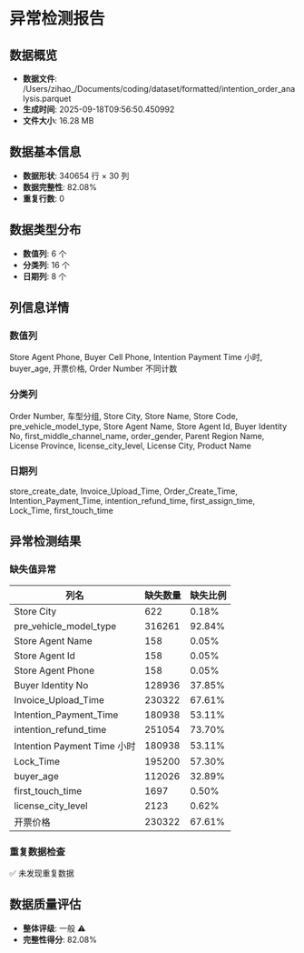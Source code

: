 # 异常检测报告

## 数据概览
- **数据文件**: /Users/zihao_/Documents/coding/dataset/formatted/intention_order_analysis.parquet
- **生成时间**: 2025-09-18T09:56:50.450992
- **文件大小**: 16.28 MB

## 数据基本信息
- **数据形状**: 340654 行 × 30 列
- **数据完整性**: 82.08%
- **重复行数**: 0

## 数据类型分布
- **数值列**: 6 个
- **分类列**: 16 个  
- **日期列**: 8 个

## 列信息详情
### 数值列
Store Agent Phone, Buyer Cell Phone, Intention Payment Time 小时, buyer_age, 开票价格, Order Number 不同计数

### 分类列
Order Number, 车型分组, Store City, Store Name, Store Code, pre_vehicle_model_type, Store Agent Name, Store Agent Id, Buyer Identity No, first_middle_channel_name, order_gender, Parent Region Name, License Province, license_city_level, License City, Product Name

### 日期列
store_create_date, Invoice_Upload_Time, Order_Create_Time, Intention_Payment_Time, intention_refund_time, first_assign_time, Lock_Time, first_touch_time

## 异常检测结果

### 缺失值异常

| 列名 | 缺失数量 | 缺失比例 |
|------|----------|----------|
| Store City | 622 | 0.18% |
| pre_vehicle_model_type | 316261 | 92.84% |
| Store Agent Name | 158 | 0.05% |
| Store Agent Id | 158 | 0.05% |
| Store Agent Phone | 158 | 0.05% |
| Buyer Identity No | 128936 | 37.85% |
| Invoice_Upload_Time | 230322 | 67.61% |
| Intention_Payment_Time | 180938 | 53.11% |
| intention_refund_time | 251054 | 73.70% |
| Intention Payment Time 小时 | 180938 | 53.11% |
| Lock_Time | 195200 | 57.30% |
| buyer_age | 112026 | 32.89% |
| first_touch_time | 1697 | 0.50% |
| license_city_level | 2123 | 0.62% |
| 开票价格 | 230322 | 67.61% |

### 重复数据检查
✅ 未发现重复数据

## 数据质量评估
- **整体评级**: 一般 ⚠️
- **完整性得分**: 82.08%
